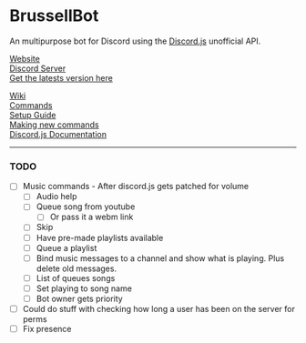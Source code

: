 # BrussellBot

An multipurpose bot for Discord using the [Discord.js](https://github.com/hydrabolt/discord.js/) unofficial API.

[Website](http://brussell98.github.io/BrussellBot)   
[Discord Server](https://discord.gg/0kvLlwb7slG3XCCQ)   
[Get the latests version here](https://github.com/brussell98/BrussellBot/releases/latest)

[Wiki](https://github.com/brussell98/BrussellBot/wiki)   
[Commands](https://github.com/brussell98/BrussellBot/wiki/Commands)   
[Setup Guide](https://github.com/brussell98/BrussellBot/wiki/Setup-Guide)   
[Making new commands](https://github.com/brussell98/BrussellBot/wiki/New-Command-Guide)   
[Discord.js Documentation](http://discordjs.readthedocs.org/en/latest/)

---

### TODO

- [ ] Music commands - After discord.js gets patched for volume
	- [ ] Audio help
	- [ ] Queue song from youtube
		- [ ] Or pass it a webm link
	- [ ] Skip
	- [ ] Have pre-made playlists available
	- [ ] Queue a playlist
	- [ ] Bind music messages to a channel and show what is playing. Plus delete old messages.
	- [ ] List of queues songs
	- [ ] Set playing to song name
	- [ ] Bot owner gets priority
- [ ] Could do stuff with checking how long a user has been on the server for perms
- [ ] Fix presence
